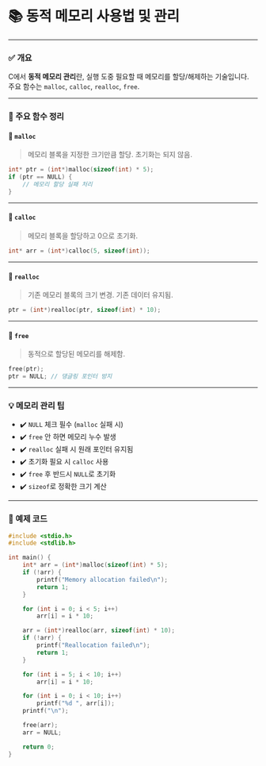 # 📚 동적 메모리 사용법 및 관리

---

### ✅ 개요

C에서 **동적 메모리 관리**란, 실행 도중 필요할 때 메모리를 할당/해제하는 기술입니다.  
주요 함수는 `malloc`, `calloc`, `realloc`, `free`.

---

### 🔧 주요 함수 정리

#### 🔹 `malloc`

> 메모리 블록을 지정한 크기만큼 할당. 초기화는 되지 않음.

```c
int* ptr = (int*)malloc(sizeof(int) * 5);
if (ptr == NULL) {
    // 메모리 할당 실패 처리
}
```

---

#### 🔹 `calloc`

> 메모리 블록을 할당하고 0으로 초기화.

```c
int* arr = (int*)calloc(5, sizeof(int));
```

---

#### 🔹 `realloc`

> 기존 메모리 블록의 크기 변경. 기존 데이터 유지됨.

```c
ptr = (int*)realloc(ptr, sizeof(int) * 10);
```

---

#### 🔹 `free`

> 동적으로 할당된 메모리를 해제함.

```c
free(ptr);
ptr = NULL; // 댕글링 포인터 방지
```

---

### 💡 메모리 관리 팁

- ✔️ `NULL` 체크 필수 (`malloc` 실패 시)  
- ✔️ `free` 안 하면 메모리 누수 발생  
- ✔️ `realloc` 실패 시 원래 포인터 유지됨  
- ✔️ 초기화 필요 시 `calloc` 사용  
- ✔️ `free` 후 반드시 `NULL`로 초기화  
- ✔️ `sizeof`로 정확한 크기 계산

---

### 🧪 예제 코드

```c
#include <stdio.h>
#include <stdlib.h>

int main() {
    int* arr = (int*)malloc(sizeof(int) * 5);
    if (!arr) {
        printf("Memory allocation failed\n");
        return 1;
    }

    for (int i = 0; i < 5; i++)
        arr[i] = i * 10;

    arr = (int*)realloc(arr, sizeof(int) * 10);
    if (!arr) {
        printf("Reallocation failed\n");
        return 1;
    }

    for (int i = 5; i < 10; i++)
        arr[i] = i * 10;

    for (int i = 0; i < 10; i++)
        printf("%d ", arr[i]);
    printf("\n");

    free(arr);
    arr = NULL;

    return 0;
}
```
